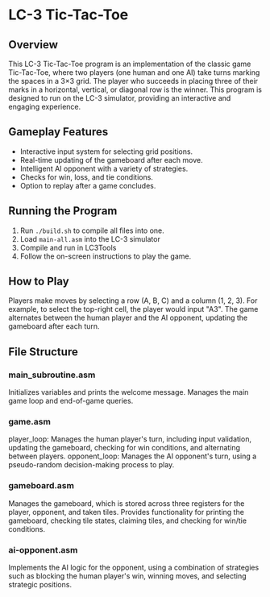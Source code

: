 # LC-3 Tic-Tac-Toe
## Overview
This LC-3 Tic-Tac-Toe program is an implementation of the classic game Tic-Tac-Toe, where two players (one human and one AI) take turns marking the spaces in a 3×3 grid. The player who succeeds in placing three of their marks in a horizontal, vertical, or diagonal row is the winner. This program is designed to run on the LC-3 simulator, providing an interactive and engaging experience.

## Gameplay Features
- Interactive input system for selecting grid positions.
- Real-time updating of the gameboard after each move.
- Intelligent AI opponent with a variety of strategies.
- Checks for win, loss, and tie conditions.
- Option to replay after a game concludes.

## Running the Program
1. Run `./build.sh` to compile all files into one.
2. Load `main-all.asm` into the LC-3 simulator
3. Compile and run in LC3Tools
4. Follow the on-screen instructions to play the game.

## How to Play
Players make moves by selecting a row (A, B, C) and a column (1, 2, 3). For example, to select the top-right cell, the player would input "A3". The game alternates between the human player and the AI opponent, updating the gameboard after each turn.

## File Structure

### main_subroutine.asm
Initializes variables and prints the welcome message.
Manages the main game loop and end-of-game queries.

### game.asm
player_loop: Manages the human player's turn, including input validation, updating the gameboard, checking for win conditions, and alternating between players.
opponent_loop: Manages the AI opponent's turn, using a pseudo-random decision-making process to play.

### gameboard.asm
Manages the gameboard, which is stored across three registers for the player, opponent, and taken tiles.
Provides functionality for printing the gameboard, checking tile states, claiming tiles, and checking for win/tie conditions.

### ai-opponent.asm
Implements the AI logic for the opponent, using a combination of strategies such as blocking the human player's win, winning moves, and selecting strategic positions.